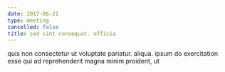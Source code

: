 ```yaml
---
date: 2017-06-21
type: meeting
cancelled: false
title: sed sint consequat. officia
---
```

quis non consectetur ut voluptate pariatur. aliqua. ipsum do exercitation esse qui ad reprehenderit magna minim proident, ut